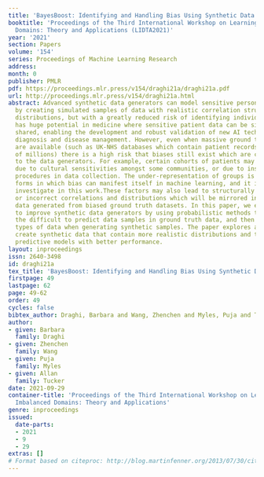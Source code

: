 ```yaml
---
title: 'BayesBoost: Identifying and Handling Bias Using Synthetic Data Generators'
booktitle: 'Proceedings of the Third International Workshop on Learning with Imbalanced
  Domains: Theory and Applications (LIDTA2021)'
year: '2021'
section: Papers
volume: '154'
series: Proceedings of Machine Learning Research
address:
month: 0
publisher: PMLR
pdf: https://proceedings.mlr.press/v154/draghi21a/draghi21a.pdf
url: http://proceedings.mlr.press/v154/draghi21a.html
abstract: Advanced synthetic data generators can model sensitive personal datasets
  by creating simulated samples of data with realistic correlation structures and
  distributions, but with a greatly reduced risk of identifying individuals. This
  has huge potential in medicine where sensitive patient data can be simulated and
  shared, enabling the development and robust validation of new AI technologies for
  diagnosis and disease management. However, even when massive ground truth datasets
  are available (such as UK-NHS databases which contain patient records in the order
  of millions) there is a high risk that biases still exist which are carried over
  to the data generators. For example, certain cohorts of patients may be under-represented
  due to cultural sensitivities amongst some communities, or due to institutionalised
  procedures in data collection. The under-representation of groups is one of the
  forms in which bias can manifest itself in machine learning, and it is the one we
  investigate in this work.These factors may also lead to structurally missing data
  or incorrect correlations and distributions which will be mirrored in the synthetic
  data generated from biased ground truth datasets. In this paper, we explore methods
  to improve synthetic data generators by using probabilistic methods to firstly identify
  the difficult to predict data samples in ground truth data, and then to boost these
  types of data when generating synthetic samples. The paper explores attempts to
  create synthetic data that contain more realistic distributions and that lead to
  predictive models with better performance.
layout: inproceedings
issn: 2640-3498
id: draghi21a
tex_title: 'BayesBoost: Identifying and Handling Bias Using Synthetic Data Generators'
firstpage: 49
lastpage: 62
page: 49-62
order: 49
cycles: false
bibtex_author: Draghi, Barbara and Wang, Zhenchen and Myles, Puja and Tucker, Allan
author:
- given: Barbara
  family: Draghi
- given: Zhenchen
  family: Wang
- given: Puja
  family: Myles
- given: Allan
  family: Tucker
date: 2021-09-29
container-title: 'Proceedings of the Third International Workshop on Learning with
  Imbalanced Domains: Theory and Applications'
genre: inproceedings
issued:
  date-parts:
  - 2021
  - 9
  - 29
extras: []
# Format based on citeproc: http://blog.martinfenner.org/2013/07/30/citeproc-yaml-for-bibliographies/
---
```

